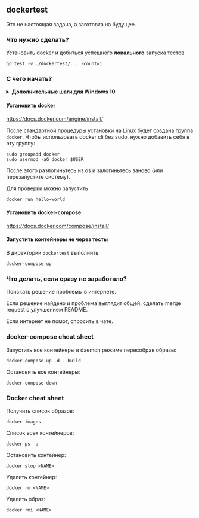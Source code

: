 ## dockertest

Это не настоящая задача, а заготовка на будущее.

### Что нужно сделать?

Установить docker и добиться успешного **локального** запуска тестов
```
go test -v ./dockertest/... -count=1
```

### С чего начать?

<details>
<summary><b> Дополнительные шаги для Windows 10</b></summary>

<br/>

1. Установить WSL2 по [инструкции от Microsoft](https://docs.microsoft.com/en-us/windows/wsl/install-win10). <br/>
**Важно:** нужна именно вторая версия **WSL2**, проверьте, что она совместима с вашей системой. <br/>
Если шаг 5 не работает, включите опцию `Windows Hypervisor Platform` (Settings -> Apps -> Apps & features -> Optional features -> More Windows Features -> включить чекбокс Windows Hypervisor Platform).

2. Установите Docker Desktop по [инструкции](https://docs.docker.com/docker-for-windows/wsl/#download). Вероятно, выполнять шаги по активации поддержки WSL не потребуется, все подключится автоматически.

3. Запустите Docker Desktop (никакие контейнеры запускать не надо, только если хотите убедиться в том, что все работает). <br/>
Запустите установленную в п.1 Linux OS через WSL2. <br/>
Далее используйте этот Linux для выполнения дальнейших шагов этого README.

_Замечание_: запущенный, но уже не использующийся Docker Desktop с бекэндом WSL занимает впустую много оперативной памяти, см [issue](https://github.com/microsoft/WSL/issues/4166) - можно ограничить максимальный доступный ему объем (см. [workaround](https://github.com/microsoft/WSL/issues/4166#issuecomment-526725261)), либо отключить автозапуск Docker Desktop и останавливать сервис, когда вы его не используете.

</details>

#### Установить docker

https://docs.docker.com/engine/install/

После стандартной процедуры установки на Linux будет создана группа `docker`.
Чтобы использовать docker cli без sudo, нужно добавить себя в эту группу:
```
sudo groupadd docker
sudo usermod -aG docker $USER
```
После этого разлогиньтесь из os и залогиньтесь заново (или перезапустите систему).

Для проверки можно запустить
```
docker run hello-world
```

#### Установить docker-compose

https://docs.docker.com/compose/install/

#### Запустить контейнеры не через тесты

В директории `dockertest` выполнить
```
docker-compose up
```

### Что делать, если сразу не заработало?

Поискать решение проблемы в интернете.

Если решение найдено и проблема выглядит общей, сделать merge request с улучшением README.

Если интернет не помог, спросить в чате.

### docker-compose cheat sheet

Запустить все контейнеры в daemon режиме пересобрав образы:
```
docker-compose up -d --build
```

Остановить все контейнеры:
```
docker-compose down
```

### Docker cheat sheet

Получить список образов:
```
docker images
```

Список всех контейнеров:
```
docker ps -a
```

Остановить контейнер:
```
docker stop <NAME>
```

Удалить контейнер:
```
docker rm <NAME>
```

Удалить образ:
```
docker rmi <NAME>
```
